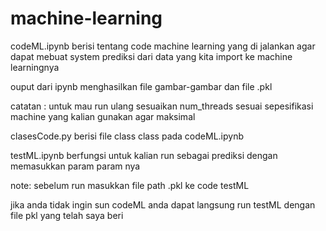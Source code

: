 # machine-learning

codeML.ipynb berisi tentang code machine learning yang di jalankan agar dapat mebuat system prediksi dari data yang kita import ke machine learningnya

ouput dari ipynb menghasilkan file gambar-gambar dan file .pkl

catatan : untuk mau run ulang sesuaikan num_threads sesuai sepesifikasi machine yang kalian gunakan agar maksimal

clasesCode.py berisi file class class pada codeML.ipynb

testML.ipynb berfungsi untuk kalian run sebagai prediksi dengan memasukkan param param nya

note: sebelum run masukkan file path .pkl ke code testML

jika anda tidak ingin sun codeML anda dapat langsung run testML dengan file pkl yang telah saya beri
